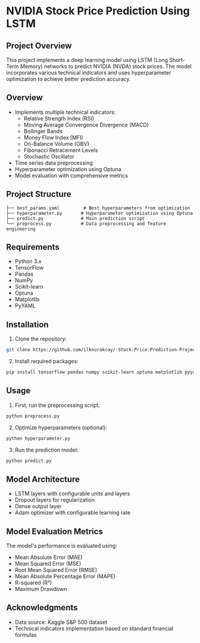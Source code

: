 # NVIDIA Stock Price Prediction Using LSTM

## Project Overview
This project implements a deep learning model using LSTM (Long Short-Term Memory) networks to predict NVIDIA (NVDA) stock prices. The model incorporates various technical indicators and uses hyperparameter optimization to achieve better prediction accuracy.

## Overview
- Implements multiple technical indicators:
  - Relative Strength Index (RSI)
  - Moving Average Convergence Divergence (MACD)
  - Bollinger Bands
  - Money Flow Index (MFI)
  - On-Balance Volume (OBV)
  - Fibonacci Retracement Levels
  - Stochastic Oscillator
- Time series data preprocessing
- Hyperparameter optimization using Optuna
- Model evaluation with comprehensive metrics


## Project Structure
```
├── best_params.yaml         # Best hyperparameters from optimization
├── hyperparameter.py       # Hyperparameter optimization using Optuna
├── predict.py              # Main prediction script
└── preprocess.py           # Data preprocessing and feature engineering
```

## Requirements
- Python 3.x
- TensorFlow
- Pandas
- NumPy
- Scikit-learn
- Optuna
- Matplotlib
- PyYAML

## Installation
1. Clone the repository:
```bash
git clone https://github.com/ilknurakcay/-Stock-Price-Prediction-Project.git
```

2. Install required packages:
```bash
pip install tensorflow pandas numpy scikit-learn optuna matplotlib pyyaml
```

## Usage
1. First, run the preprocessing script:
```bash
python preprocess.py
```

2. Optimize hyperparameters (optional):
```bash
python hyperparameter.py
```

3. Run the prediction model:
```bash
python predict.py
```

## Model Architecture
- LSTM layers with configurable units and layers
- Dropout layers for regularization
- Dense output layer
- Adam optimizer with configurable learning rate

## Model Evaluation Metrics
The model's performance is evaluated using:
- Mean Absolute Error (MAE)
- Mean Squared Error (MSE)
- Root Mean Squared Error (RMSE)
- Mean Absolute Percentage Error (MAPE)
- R-squared (R²)
- Maximum Drawdown



## Acknowledgments
- Data source: Kaggle S&P 500 dataset
- Technical indicators implementation based on standard financial formulas
